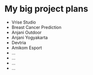 # My big project plans

- Vrise Studio
- Breast Cancer Prediction
- Anjani Outdoor
- Anjani Yogyakarta
- Devtria
- Amikom Esport
- ...
- ...
- ...
- ...
